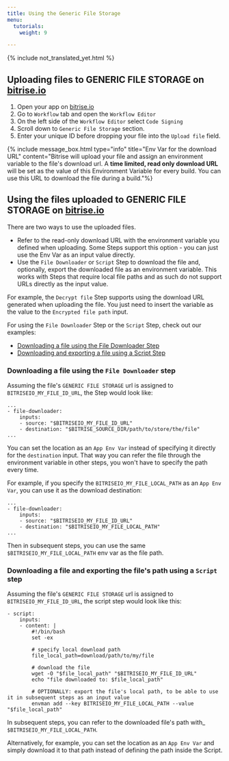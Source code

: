 ```yaml
---
title: Using the Generic File Storage
menu:
  tutorials:
    weight: 9

---
```

{% include not_translated_yet.html %}

## Uploading files to GENERIC FILE STORAGE on [bitrise.io](https://www.bitrise.io)

1. Open your app on [bitrise.io](https://www.bitrise.io)
2. Go to `Workflow` tab and open the `Workflow Editor`
3. On the left side of the `Workflow Editor` select `Code Signing`
4. Scroll down to `Generic File Storage` section.
5. Enter your unique ID before dropping your file into the `Upload file` field.

{% include message_box.html type="info" title="Env Var for the download URL" content="Bitrise will upload your file and assign an environment variable to the file's download url. A **time limited, read only download URL** will be set as the value of this Environment Variable for every build. You can use this URL to download the file during a build."%}

## Using the files uploaded to GENERIC FILE STORAGE on [bitrise.io](https://www.bitrise.io)

There are two ways to use the uploaded files.

* Refer to the read-only download URL with the environment variable you defined when uploading. Some Steps support this option - you can just use the Env Var as an input value directly.
* Use the `File Downloader` or `Script` Step to download the file and, optionally, export the downloaded file as an environment variable. This works with Steps that require local file paths and as such do not support URLs directly as the input value.

For example, the `Decrypt file` Step supports using the download URL generated when uploading the file. You just need to insert the variable as the value to the `Encrypted file path` input.

For using the `File Downloader` Step or the `Script` Step, check out our examples:

* [Downloading a file using the File Downloader Step](/tutorials/how-to-use-the-generic-file-storage/#downloading-a-file-using-the-file-downloader-step)
* [Downloading and exporting a file using a Script Step](/tutorials/how-to-use-the-generic-file-storage/#downloading-and-exporting-a-file-using-a-script-step)

### Downloading a file using the `File Downloader` step

Assuming the file's `GENERIC FILE STORAGE` url is assigned to `BITRISEIO_MY_FILE_ID_URL`, the Step would look like:

    ...
    - file-downloader:
        inputs:
        - source: "$BITRISEIO_MY_FILE_ID_URL"
        - destination: "$BITRISE_SOURCE_DIR/path/to/store/the/file"
    ...

You can set the location as an `App Env Var` instead of specifying it
directly for the `destination` input. That way you can refer the file
through the environment variable in other steps, you won't have to
specify the path every time.

For example, if you specify the `BITRISEIO_MY_FILE_LOCAL_PATH` as an `App Env Var`,
you can use it as the download destination:

    ...
    - file-downloader:
        inputs:
        - source: "$BITRISEIO_MY_FILE_ID_URL"
        - destination: "$BITRISEIO_MY_FILE_LOCAL_PATH"
    ...

Then in subsequent steps, you can use the same `$BITRISEIO_MY_FILE_LOCAL_PATH` env var as the file path.

### Downloading a file and exporting the file's path using a `Script` step

Assuming the file's `GENERIC FILE STORAGE` url is assigned to `BITRISEIO_MY_FILE_ID_URL`, the script step would look like this:

    - script:
        inputs:
        - content: |
            #!/bin/bash
            set -ex
    
            # specify local download path
            file_local_path=download/path/to/my/file
    
            # download the file
            wget -O "$file_local_path" "$BITRISEIO_MY_FILE_ID_URL"
            echo "file downloaded to: $file_local_path"
    
            # OPTIONALLY: export the file's local path, to be able to use it in subsequent steps as an input value
            envman add --key BITRISEIO_MY_FILE_LOCAL_PATH --value "$file_local_path"

In subsequent steps, you can refer to the downloaded file's path with_ `$BITRISEIO_MY_FILE_LOCAL_PATH`.

Alternatively, for example, you can set the location as an `App Env Var` and simply download it to that path instead of defining the path inside the Script.